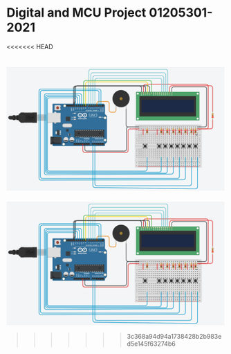 # Digital and MCU Project 01205301-2021
<<<<<<< HEAD

![Alt text](img/proj_digi.png "Title")
=======
![Alt text](img/proj_digi.png?raw=true "Title")
>>>>>>> 3c368a94d94a1738428b2b983ed5e145f63274b6
